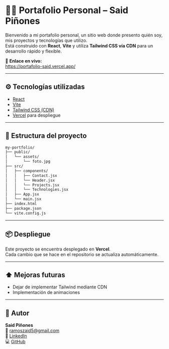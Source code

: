 # 🧑‍💻 Portafolio Personal – Said Piñones

Bienvenido a mi portafolio personal, un sitio web donde presento quién soy, mis proyectos y tecnologías que utilizo.  
Está construido con **React**, **Vite** y utiliza **Tailwind CSS vía CDN** para un desarrollo rápido y flexible.

🔗 **Enlace en vivo:**  
https://portafolio-said.vercel.app/

---

## ⚙️ Tecnologías utilizadas

- [React](https://reactjs.org/)
- [Vite](https://vitejs.dev/)
- [Tailwind CSS (CDN)](https://tailwindcss.com/)
- [Vercel](https://vercel.com/) para despliegue

---

## 📁 Estructura del proyecto

```bash
my-portfolio/
├── public/
│   └── assets/
│       └── foto.jpg
├── src/
│   ├── components/
│   │   ├── Contact.jsx
│   │   └── Header.jsx
│   │   └── Projects.jsx
│   │   └── Technologies.jsx
│   ├── App.jsx
│   └── main.jsx
├── index.html
├── package.json
└── vite.config.js
```

---

## 📦 Despliegue

Este proyecto se encuentra desplegado en **Vercel**.  
Cada cambio que se hace en el repositorio se actualiza automáticamente.

---

## ⬆️ Mejoras futuras

- Dejar de implementar Tailwind mediante CDN
- Implementación de animaciones 
 
---

## 🧠 Autor

**Said Piñones**  
📧 [ramoszaid5@gmail.com](mailto:ramoszaid5@gmail.com)  
🔗 [LinkedIn](https://www.linkedin.com/in/rafaelpinones16/)  
💻 [GitHub](https://github.com/SaidPR/)

